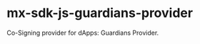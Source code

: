 # mx-sdk-js-guardians-provider

Co-Signing provider for dApps: Guardians Provider. 

<!-- Documentation is available on [docs.multiversx.com](https://docs.multiversx.com/sdk-and-tools/erdjs/erdjs-signing-providers/), while an integration example can be found [here](https://github.com/multiversx/mx-sdk-js-examples/tree/main/signing-providers).

Note that **we recommend using [dapp-core](https://github.com/multiversx/mx-sdk-dapp)** instead of integrating the signing provider on your own.

## Distribution

[npm](https://www.npmjs.com/package/@multiversx/sdk-opera-provider)

## Installation

`sdk-opera-provider` is delivered via [npm](https://www.npmjs.com/package/@multiversx/sdk-opera-provider), therefore it can be installed as follows:

```
npm install @multiversx/sdk-opera-provider
```

### Building the library

In order to compile the library, run the following:

```
npm install
npm run compile
``` -->
